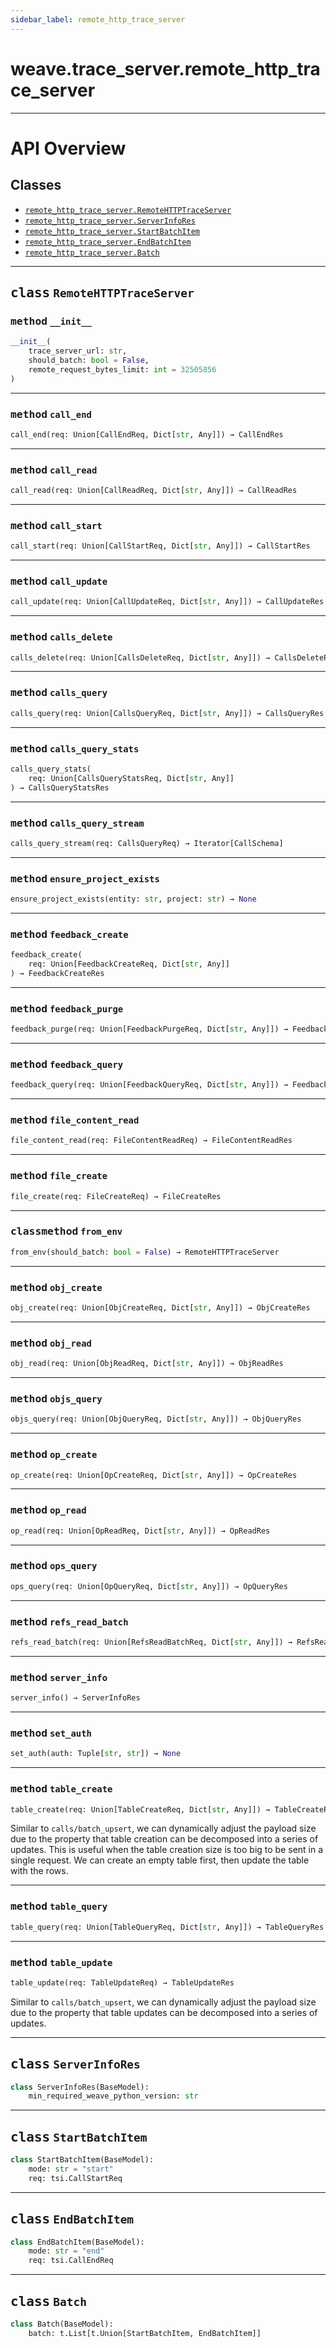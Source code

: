 ```yaml
---
sidebar_label: remote_http_trace_server
---
```

    

# weave.trace_server.remote_http_trace_server



---


# API Overview



## Classes

- [`remote_http_trace_server.RemoteHTTPTraceServer`](#class-remotehttptraceserver)
- [`remote_http_trace_server.ServerInfoRes`](#class-serverinfores)
- [`remote_http_trace_server.StartBatchItem`](#class-startbatchitem)
- [`remote_http_trace_server.EndBatchItem`](#class-endbatchitem)
- [`remote_http_trace_server.Batch`](#class-batch)




---


## <kbd>class</kbd> `RemoteHTTPTraceServer`




### <kbd>method</kbd> `__init__`

```python
__init__(
    trace_server_url: str,
    should_batch: bool = False,
    remote_request_bytes_limit: int = 32505856
)
```








---

### <kbd>method</kbd> `call_end`

```python
call_end(req: Union[CallEndReq, Dict[str, Any]]) → CallEndRes
```





---

### <kbd>method</kbd> `call_read`

```python
call_read(req: Union[CallReadReq, Dict[str, Any]]) → CallReadRes
```





---

### <kbd>method</kbd> `call_start`

```python
call_start(req: Union[CallStartReq, Dict[str, Any]]) → CallStartRes
```





---

### <kbd>method</kbd> `call_update`

```python
call_update(req: Union[CallUpdateReq, Dict[str, Any]]) → CallUpdateRes
```





---

### <kbd>method</kbd> `calls_delete`

```python
calls_delete(req: Union[CallsDeleteReq, Dict[str, Any]]) → CallsDeleteRes
```





---

### <kbd>method</kbd> `calls_query`

```python
calls_query(req: Union[CallsQueryReq, Dict[str, Any]]) → CallsQueryRes
```





---

### <kbd>method</kbd> `calls_query_stats`

```python
calls_query_stats(
    req: Union[CallsQueryStatsReq, Dict[str, Any]]
) → CallsQueryStatsRes
```





---

### <kbd>method</kbd> `calls_query_stream`

```python
calls_query_stream(req: CallsQueryReq) → Iterator[CallSchema]
```





---

### <kbd>method</kbd> `ensure_project_exists`

```python
ensure_project_exists(entity: str, project: str) → None
```





---

### <kbd>method</kbd> `feedback_create`

```python
feedback_create(
    req: Union[FeedbackCreateReq, Dict[str, Any]]
) → FeedbackCreateRes
```





---

### <kbd>method</kbd> `feedback_purge`

```python
feedback_purge(req: Union[FeedbackPurgeReq, Dict[str, Any]]) → FeedbackPurgeRes
```





---

### <kbd>method</kbd> `feedback_query`

```python
feedback_query(req: Union[FeedbackQueryReq, Dict[str, Any]]) → FeedbackQueryRes
```





---

### <kbd>method</kbd> `file_content_read`

```python
file_content_read(req: FileContentReadReq) → FileContentReadRes
```





---

### <kbd>method</kbd> `file_create`

```python
file_create(req: FileCreateReq) → FileCreateRes
```





---

### <kbd>classmethod</kbd> `from_env`

```python
from_env(should_batch: bool = False) → RemoteHTTPTraceServer
```





---

### <kbd>method</kbd> `obj_create`

```python
obj_create(req: Union[ObjCreateReq, Dict[str, Any]]) → ObjCreateRes
```





---

### <kbd>method</kbd> `obj_read`

```python
obj_read(req: Union[ObjReadReq, Dict[str, Any]]) → ObjReadRes
```





---

### <kbd>method</kbd> `objs_query`

```python
objs_query(req: Union[ObjQueryReq, Dict[str, Any]]) → ObjQueryRes
```





---

### <kbd>method</kbd> `op_create`

```python
op_create(req: Union[OpCreateReq, Dict[str, Any]]) → OpCreateRes
```





---

### <kbd>method</kbd> `op_read`

```python
op_read(req: Union[OpReadReq, Dict[str, Any]]) → OpReadRes
```





---

### <kbd>method</kbd> `ops_query`

```python
ops_query(req: Union[OpQueryReq, Dict[str, Any]]) → OpQueryRes
```





---

### <kbd>method</kbd> `refs_read_batch`

```python
refs_read_batch(req: Union[RefsReadBatchReq, Dict[str, Any]]) → RefsReadBatchRes
```





---

### <kbd>method</kbd> `server_info`

```python
server_info() → ServerInfoRes
```





---

### <kbd>method</kbd> `set_auth`

```python
set_auth(auth: Tuple[str, str]) → None
```





---

### <kbd>method</kbd> `table_create`

```python
table_create(req: Union[TableCreateReq, Dict[str, Any]]) → TableCreateRes
```

Similar to `calls/batch_upsert`, we can dynamically adjust the payload size due to the property that table creation can be decomposed into a series of updates. This is useful when the table creation size is too big to be sent in a single request. We can create an empty table first, then update the table with the rows. 

---

### <kbd>method</kbd> `table_query`

```python
table_query(req: Union[TableQueryReq, Dict[str, Any]]) → TableQueryRes
```





---

### <kbd>method</kbd> `table_update`

```python
table_update(req: TableUpdateReq) → TableUpdateRes
```

Similar to `calls/batch_upsert`, we can dynamically adjust the payload size due to the property that table updates can be decomposed into a series of updates. 


---
## <kbd>class</kbd> `ServerInfoRes`
            
```python
class ServerInfoRes(BaseModel):
    min_required_weave_python_version: str

```
            
---
## <kbd>class</kbd> `StartBatchItem`
            
```python
class StartBatchItem(BaseModel):
    mode: str = "start"
    req: tsi.CallStartReq

```
            
---
## <kbd>class</kbd> `EndBatchItem`
            
```python
class EndBatchItem(BaseModel):
    mode: str = "end"
    req: tsi.CallEndReq

```
            
---
## <kbd>class</kbd> `Batch`
            
```python
class Batch(BaseModel):
    batch: t.List[t.Union[StartBatchItem, EndBatchItem]]

```
            